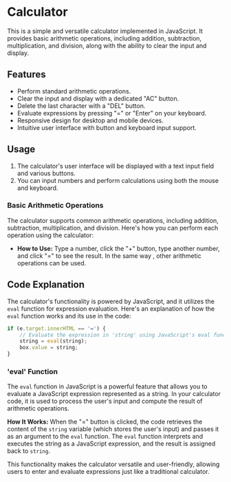 # Calculator
This is a simple and versatile calculator implemented in JavaScript. It provides basic arithmetic operations, including addition, subtraction, multiplication, and division, along with the ability to clear the input and display.

## Features

- Perform standard arithmetic operations.
- Clear the input and display with a dedicated "AC" button.
- Delete the last character with a "DEL" button.
- Evaluate expressions by pressing "=" or "Enter" on your keyboard.
- Responsive design for desktop and mobile devices.
- Intuitive user interface with button and keyboard input support.

## Usage

1. The calculator's user interface will be displayed with a text input field and various buttons.
2. You can input numbers and perform calculations using both the mouse and keyboard.

### Basic Arithmetic Operations

 The calculator supports common arithmetic operations, including addition, subtraction, multiplication, and division. Here's how you can perform each operation using the calculator:

- **How to Use:** Type a number, click the "+" button, type another number, and click "=" to see the result. In the same way , other arithmetic operations can be used.

## Code Explanation

The calculator's functionality is powered by JavaScript, and it utilizes the `eval` function for expression evaluation. Here's an explanation of how the `eval` function works and its use in the code:

```javascript
if (e.target.innerHTML == '=') {
    // Evaluate the expression in 'string' using JavaScript's eval function
    string = eval(string);
    box.value = string;
}

 ```
### 'eval' Function

The `eval` function in JavaScript is a powerful feature that allows you to evaluate a JavaScript expression represented as a string. In your calculator code, it is used to process the user's input and compute the result of arithmetic operations.

**How It Works:** When the "=" button is clicked, the code retrieves the content of the `string` variable (which stores the user's input) and passes it as an argument to the `eval` function. The `eval` function interprets and executes the string as a JavaScript expression, and the result is assigned back to `string`.

This functionality makes the calculator versatile and user-friendly, allowing users to enter and evaluate expressions just like a traditional calculator.



